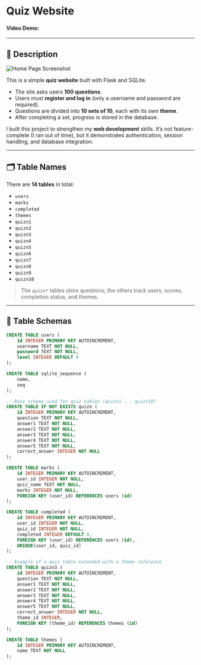 # Quiz Website

#### Video Demo: <URL HERE>

---

## 📖 Description

![Home Page Screenshot](website/static/Screenshot%20(12).png)

This is a simple **quiz website** built with Flask and SQLite.

- The site asks users **100 questions**.
- Users must **register and log in** (only a username and password are required).
- Questions are divided into **10 sets of 10**, each with its own **theme**.
- After completing a set, progress is stored in the database.

I built this project to strengthen my **web development** skills. It’s not feature-complete (I ran out of time), but it demonstrates authentication, session handling, and database integration.

---

## 🗂️ Table Names

There are **14 tables** in total:

- `users`
- `marks`
- `completed`
- `themes`
- `quizn1`
- `quizn2`
- `quizn3`
- `quizn4`
- `quizn5`
- `quizn6`
- `quizn7`
- `quizn8`
- `quizn9`
- `quizn10`

> The `quizn*` tables store questions; the others track users, scores, completion status, and themes.

---

## 📂 Table Schemas

```sql
CREATE TABLE users (
    id INTEGER PRIMARY KEY AUTOINCREMENT,
    username TEXT NOT NULL,
    password TEXT NOT NULL,
    level INTEGER DEFAULT 0
);

CREATE TABLE sqlite_sequence (
    name,
    seq
);

-- Base schema used for quiz tables (quizn1 ... quizn10)
CREATE TABLE IF NOT EXISTS quizn (
    id INTEGER PRIMARY KEY AUTOINCREMENT,
    question TEXT NOT NULL,
    answer1 TEXT NOT NULL,
    answer2 TEXT NOT NULL,
    answer3 TEXT NOT NULL,
    answer4 TEXT NOT NULL,
    answer5 TEXT NOT NULL,
    correct_answer INTEGER NOT NULL
);

CREATE TABLE marks (
    id INTEGER PRIMARY KEY AUTOINCREMENT,
    user_id INTEGER NOT NULL,
    quiz_name TEXT NOT NULL,
    marks INTEGER NOT NULL,
    FOREIGN KEY (user_id) REFERENCES users (id)
);

CREATE TABLE completed (
    id INTEGER PRIMARY KEY AUTOINCREMENT,
    user_id INTEGER NOT NULL,
    quiz_id INTEGER NOT NULL,
    completed INTEGER DEFAULT 0,
    FOREIGN KEY (user_id) REFERENCES users (id),
    UNIQUE(user_id, quiz_id)
);

-- Example of a quiz table extended with a theme reference
CREATE TABLE quizn3 (
    id INTEGER PRIMARY KEY AUTOINCREMENT,
    question TEXT NOT NULL,
    answer1 TEXT NOT NULL,
    answer2 TEXT NOT NULL,
    answer3 TEXT NOT NULL,
    answer4 TEXT NOT NULL,
    answer5 TEXT NOT NULL,
    correct_answer INTEGER NOT NULL,
    theme_id INTEGER,
    FOREIGN KEY (theme_id) REFERENCES themes (id)
);

CREATE TABLE themes (
    id INTEGER PRIMARY KEY AUTOINCREMENT,
    name TEXT NOT NULL
);









